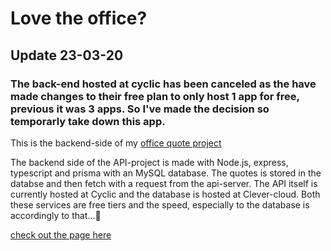 # Love the office?

## Update 23-03-20
### The back-end hosted at cyclic has been canceled as the have made changes to their free plan to only host 1 app for free, previous it was 3 apps. So I've made the decision so temporarly take down this app.

This is the backend-side of my [office quote project](https://github.com/nilssoncjonas/office-api)

The backend side of the API-project is made with Node.js, express, typescript and prisma with an MySQL database. The quotes is stored in the databse and then fetch with a request from the api-server.
The API itself is currently hosted at Cyclic and the database is hosted at Clever-cloud. Both these services are free tiers and the speed, especially to the database is accordingly to that...🥴


[check out the page here](https://the-office-quotes.netlify.app/) 
